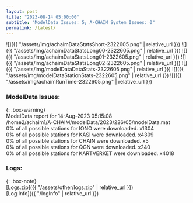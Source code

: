 ```yaml
---
layout: post
title: "2023-08-14 05:00:00"
subtitle: "ModelData Issues: 5; A-CHAIM System Issues: 0"
permalink: /latest/
---
```


![]({{ "/assets/img/achaimDataStatsShort-2322605.png" | relative_url }})
![]({{ "/assets/img/achaimDataStatsLong00-2322605.png" | relative_url }})
![]({{ "/assets/img/achaimDataStatsLong01-2322605.png" | relative_url }})
![]({{ "/assets/img/achaimDataStatsLong02-2322605.png" | relative_url }})
![]({{ "/assets/img/modelDataDataStats-2322605.png" | relative_url }})
![]({{ "/assets/img/modelDataStationStats-2322605.png" | relative_url }})
![]({{ "/assets/img/achaimRunTime-2322605.png" | relative_url }})


### ModelData Issues:  
  
{: .box-warning}  
 ModelData report for 14-Aug-2023 05:15:08   
 /home2/achaim1/A-CHAIM/modelData/2023/226/05/modelData.mat   
 0% of all possible stations for IONO were downloaded. x1304   
 0% of all possible stations for KASI were downloaded. x4309   
 0% of all possible stations for CHAIN were downloaded. x5   
 0% of all possible stations for QGN were downloaded. x240   
 0% of all possible stations for KARTVERKET were downloaded. x4018   
  


### Logs:  
  
{: .box-note}  
[Logs.zip]({{ "/assets/other/logs.zip" | relative_url }})  
[Log Info]({{ "/logInfo" | relative_url }})  
